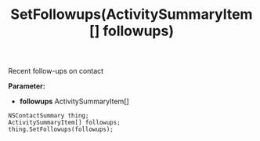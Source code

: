 ﻿---
uid: crmscript_ref_NSContactSummary_SetFollowups
title: SetFollowups(ActivitySummaryItem[] followups)
intellisense: NSContactSummary.SetFollowups
keywords: NSContactSummary, GetFollowups
so.topic: reference
---

Recent follow-ups on contact

**Parameter:** 
 - **followups** ActivitySummaryItem[]

```crmscript
NSContactSummary thing;
ActivitySummaryItem[] followups;
thing.SetFollowups(followups);
```

